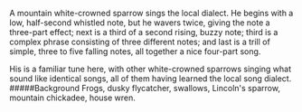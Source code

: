 A mountain white-crowned sparrow sings the local dialect. He begins with a low, half-second whistled note, but he wavers twice, giving the note a three-part effect; next is a third of a second rising, buzzy note; third is a complex phrase consisting of three different notes; and last is a trill of simple, three to five falling notes, all together a nice four-part song. 

His is a familiar tune here, with other white-crowned sparrows singing what sound like identical songs, all of them having learned the local song dialect. 
#####Background
Frogs, dusky flycatcher, swallows, Lincoln's sparrow, mountain chickadee, house wren.
